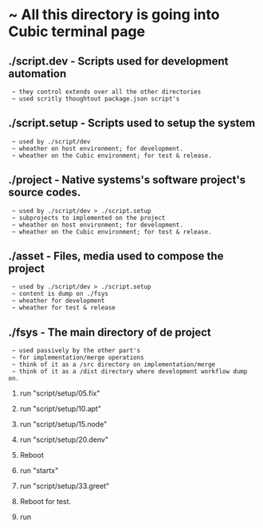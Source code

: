 #  ~ All this directory is going into Cubic terminal page

## ./script.dev - Scripts used for development automation
	
	 ~ they control extends over all the other directories
	 ~ used scritly thoughtout package.json script's
	 
## ./script.setup - Scripts used to setup the system 
	
	 ~ used by ./script/dev
	 ~ wheather on host environment; for development.
	 ~ wheather on the Cubic environment; for test & release.

## ./project - Native systems's software project's source codes.
	
	 ~ used by ./script/dev > ./script.setup
	 ~ subprojects to implemented on the project
	 ~ wheather on host environment; for development.
	 ~ wheather on the Cubic environment; for test & release.

## ./asset - Files, media used to compose the project 
	
	 ~ used by ./script/dev > ./script.setup
	 ~ content is dump on ./fsys 
	 ~ wheather for development 
	 ~ wheather for test & release

## ./fsys - The main directory of de project

	 ~ used passively by the other part's
	 ~ for implementation/merge operations
	 ~ think of it as a /src directory on implementation/merge
	 ~ think of it as a /dist directory where development workflow dump on.



1. run "script/setup/05.fix"
2. run "script/setup/10.apt"
3. run "script/setup/15.node"
3. run "script/setup/20.denv"

5. Reboot
6. run "startx"

7. run "script/setup/33.greet"
8. Reboot for test.

9. run 


